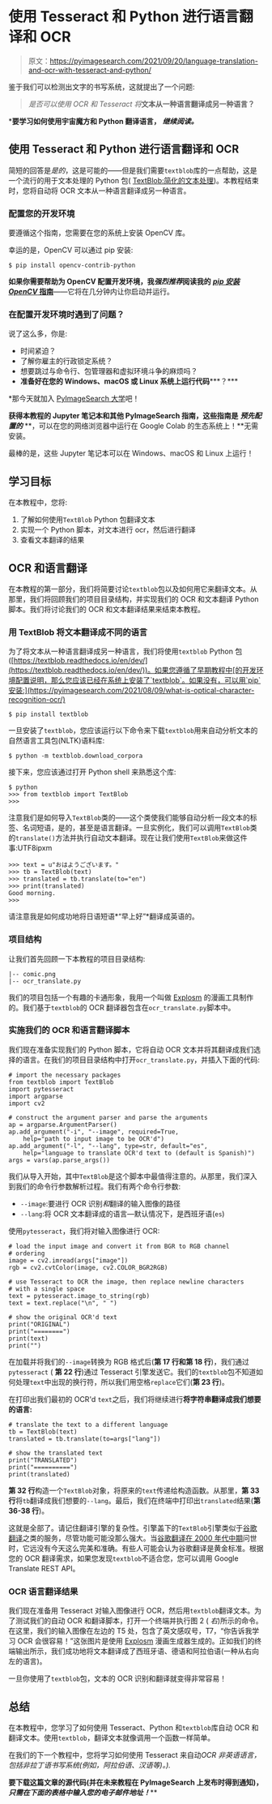 # 使用 Tesseract 和 Python 进行语言翻译和 OCR

> 原文：<https://pyimagesearch.com/2021/09/20/language-translation-and-ocr-with-tesseract-and-python/>

鉴于我们可以检测出文字的书写系统，这就提出了一个问题:

> *是否可以使用 OCR 和 Tesseract 将***文本从一种语言翻译成另一种语言？**

 ***要学习如何使用宇宙魔方和 Python 翻译语言，** ***继续阅读。***

## **使用 Tesseract 和 Python 进行语言翻译和 OCR**

简短的回答是*是的*，这是可能的——但是我们需要`textblob`库的一点帮助，这是一个流行的用于文本处理的 Python 包( [TextBlob:简化的文本处理](https://textblob.readthedocs.io/en/dev/))。本教程结束时，您将自动将 OCR 文本从一种语言翻译成另一种语言。

### **配置您的开发环境**

要遵循这个指南，您需要在您的系统上安装 OpenCV 库。

幸运的是，OpenCV 可以通过 pip 安装:

```
$ pip install opencv-contrib-python
```

**如果你需要帮助为 OpenCV 配置开发环境，我*强烈推荐*阅读我的** [***pip 安装 OpenCV* 指南**](https://pyimagesearch.com/2018/09/19/pip-install-opencv/)——它将在几分钟内让你启动并运行。

### **在配置开发环境时遇到了问题？**

说了这么多，你是:

*   时间紧迫？
*   了解你雇主的行政锁定系统？
*   想要跳过与命令行、包管理器和虚拟环境斗争的麻烦吗？
*   **准备好在您的 Windows、macOS 或 Linux 系统上运行代码*****？***

 *那今天就加入 [PyImageSearch 大学](https://pyimagesearch.com/pyimagesearch-university/)吧！

**获得本教程的 Jupyter 笔记本和其他 PyImageSearch 指南，这些指南是** ***预先配置的*** **，可以在您的网络浏览器中运行在 Google Colab 的生态系统上！**无需安装。

最棒的是，这些 Jupyter 笔记本可以在 Windows、macOS 和 Linux 上运行！

## **学习目标**

在本教程中，您将:

1.  了解如何使用`TextBlob` Python 包翻译文本
2.  实现一个 Python 脚本，对文本进行 ocr，然后进行翻译
3.  查看文本翻译的结果

## **OCR 和语言翻译**

在本教程的第一部分，我们将简要讨论`textblob`包以及如何用它来翻译文本。从那里，我们将回顾我们的项目目录结构，并实现我们的 OCR 和文本翻译 Python 脚本。我们将讨论我们的 OCR 和文本翻译结果来结束本教程。

### **用 TextBlob 将文本翻译成不同的语言**

为了将文本从一种语言翻译成另一种语言，我们将使用`textblob` Python 包([https://textblob.readthedocs.io/en/dev/](https://textblob.readthedocs.io/en/dev/))。如果您遵循了早期教程中[的开发环境配置说明，那么您应该已经在系统上安装了`textblob`。如果没有，可以用`pip`安装:](https://pyimagesearch.com/2021/08/09/what-is-optical-character-recognition-ocr/)

```
$ pip install textblob
```

一旦安装了`textblob`，您应该运行以下命令来下载`textblob`用来自动分析文本的自然语言工具包(NLTK)语料库:

```
$ python -m textblob.download_corpora
```

接下来，您应该通过打开 Python shell 来熟悉这个库:

```
$ python
>>> from textblob import TextBlob
>>>
```

注意我们是如何导入`TextBlob`类的——这个类使我们能够自动分析一段文本的标签、名词短语，是的，甚至是语言翻译。一旦实例化，我们可以调用`TextBlob`类的`translate()`方法并执行自动文本翻译。现在让我们使用`TextBlob`来做这件事:UTF8ipxm

```
>>> text = u"おはようございます。"
>>> tb = TextBlob(text)
>>> translated = tb.translate(to="en")
>>> print(translated)
Good morning.
>>>
```

请注意我是如何成功地将日语短语*“早上好”*翻译成英语的。

### **项目结构**

让我们首先回顾一下本教程的项目目录结构:

```
|-- comic.png
|-- ocr_translate.py
```

我们的项目包括一个有趣的卡通形象，我用一个叫做 [Explosm](http://explosm.net) 的漫画工具制作的。我们基于`textblob`的 OCR 翻译器包含在`ocr_translate.py`脚本中。

### **实施我们的 OCR 和语言翻译脚本**

我们现在准备实现我们的 Python 脚本，它将自动 OCR 文本并将其翻译成我们选择的语言。在我们的项目目录结构中打开`ocr_translate.py`，并插入下面的代码:

```
# import the necessary packages
from textblob import TextBlob
import pytesseract
import argparse
import cv2

# construct the argument parser and parse the arguments
ap = argparse.ArgumentParser()
ap.add_argument("-i", "--image", required=True,
	help="path to input image to be OCR'd")
ap.add_argument("-l", "--lang", type=str, default="es",
	help="language to translate OCR'd text to (default is Spanish)")
args = vars(ap.parse_args())
```

我们从导入开始，其中`TextBlob`是这个脚本中最值得注意的。从那里，我们深入到我们的命令行参数解析过程。我们有两个命令行参数:

*   `--image`:要进行 OCR 识别*和*翻译的输入图像的路径
*   `--lang`:将 OCR 文本翻译成的语言—默认情况下，是西班牙语(`es`)

使用`pytesseract`，我们将对输入图像进行 OCR:

```
# load the input image and convert it from BGR to RGB channel
# ordering
image = cv2.imread(args["image"])
rgb = cv2.cvtColor(image, cv2.COLOR_BGR2RGB)

# use Tesseract to OCR the image, then replace newline characters
# with a single space
text = pytesseract.image_to_string(rgb)
text = text.replace("\n", " ")

# show the original OCR'd text
print("ORIGINAL")
print("========")
print(text)
print("")
```

在加载并将我们的`--image`转换为 RGB 格式后(**第 17 行和第 18 行**)，我们通过`pytesseract` ( **第 22 行**)通过 Tesseract 引擎发送它。我们的`textblob`包不知道如何处理`text`中出现的换行符，所以我们用空格`replace`它们(**第 23 行**)。

在打印出我们最初的 OCR'd `text`之后，我们将继续进行**将字符串翻译成我们想要的语言:**

```
# translate the text to a different language
tb = TextBlob(text)
translated = tb.translate(to=args["lang"])

# show the translated text
print("TRANSLATED")
print("==========")
print(translated)
```

**第 32 行**构造一个`TextBlob`对象，将原来的`text`传递给构造函数。从那里，**第 33 行**将`tb`翻译成我们想要的`--lang`。最后，我们在终端中打印出`translated`结果(**第 36-38 行**)。

这就是全部了。请记住翻译引擎的复杂性。引擎盖下的`TextBlob`引擎类似于[谷歌翻译](https://translate.google.com)之类的服务，尽管功能可能没那么强大。当[谷歌翻译在 2000 年代中期](https://en.wikipedia.org/wiki/Google_Translate)问世时，它远没有今天这么完美和准确。有些人可能会认为谷歌翻译是黄金标准。根据您的 OCR 翻译需求，如果您发现`textblob`不适合您，您可以调用 Google Translate REST API。

### **OCR 语言翻译结果**

我们现在准备用 Tesseract 对输入图像进行 OCR，然后用`textblob`翻译文本。为了测试我们的自动 OCR 和翻译脚本，打开一个终端并执行图 2 ( *右*)所示的命令。在这里，我们的输入图像在左边的 T5 处，包含了英文感叹号，T7，“你告诉我学习 OCR 会很容易！”这张图片是使用 [Explosm](http://explosm.net) 漫画生成器生成的。正如我们的终端输出所示，我们成功地将文本翻译成了西班牙语、德语和阿拉伯语(一种从右向左的语言)。

一旦你使用了`textblob`包，文本的 OCR 识别和翻译就变得非常容易！

## **总结**

在本教程中，您学习了如何使用 Tesseract、Python 和`textblob`库自动 OCR 和翻译文本。使用`textblob`，翻译文本就像调用一个函数一样简单。

在我们的下一个教程中，您将学习如何使用 Tesseract 来自动*OCR 非英语语言，包括非拉丁语书写系统(例如，阿拉伯语、汉语等)。).*

**要下载这篇文章的源代码(并在未来教程在 PyImageSearch 上发布时得到通知)，*只需在下面的表格中输入您的电子邮件地址！*****